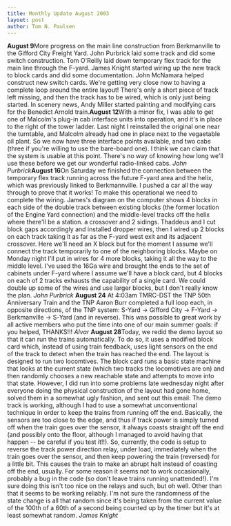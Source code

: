 ```yaml
---
title: Monthly Update August 2003 
layout: post
author: Tom N. Paulsen
---
```




 **August 9**More progress on the main line construction from Berkmanville to the Gifford City Freight Yard. John Purbrick laid some track and did some switch construction. Tom O'Reilly laid down temporary flex track for the main line through the F\-yard. James Knight started wiring up the new track to block cards and did some documentation. John McNamara helped construct new switch cards. We're getting very close now to having a complete loop around the entire layout! There's only a short piece of track left missing, and then the track has to be wired, which is only just being started. In scenery news, Andy Miller started painting and modifying cars for the Benedict Arnold train.**August 12**With a minor fix, I was able to get one of Malcolm's plug\-in cab interface units into operation, and it's in place to the right of the tower ladder. Last night I reinstalled the original one near the turntable, and Malcolm already had one in place next to the vegaetable oil plant. So we now have three interface points available, and two cabs (three if you're willing to use the bare\-board one). I think we can claim that the system is usable at this point.  There's no way of knowing how long we'll use these before we get our wonderful radio\-linked cabs.  *John Purbrick***August 16**On Saturday we finished the connection between the temporary flex track running across the future F\-yard area and the helix, which was previously linked to Berkmannville. I pushed a car all the way through to prove that it works!  To make this operational we need to complete the wiring. James's diagram on the computer shows 4 blocks in each side of the double track between existing blocks (the former location of the Engine Yard connection) and the middle\-level tracks off the helix where there'll be a station. a crossover and 2 sidings. Thaddeus and I cut block gaps accordingly and installed dropper wires, then I wired up 2 blocks on each track taking it as far as the F\-yard west exit and its adjacent crossover. Here we'll need an X block but for the moment I assume we'll connect the track temporarily to one of the neighboring blocks. Maybe on Monday night I'll put in wires for 4 more blocks, taking it all the way to the middle level. I've used the 16Ga wire and brought the ends to the set of cabinets under F\-yard where I assume we'll have a block card, but 4 blocks on each of 2 tracks exhausts the capability of a single card. We could double up some of the wires and use larger blocks, but I don't really know the plan.   *John Purbrick* **August 24** At 4:03am TMRC\-DST the TNP 50th Anniversary Train and the TNP Aaron Burr completed a full loop each, in opposite directions, of the TNP system: S\-Yard \-\> Gifford City \-\> F\-Yard \-\> Berkmanville \-\> S\-Yard (and in reverse).  This was possible to great work by all active members who put the time into one of our main summer goals: if you helped, THANKS!!!  *Alvar* **August 28**Today, we redid the demo layout so that it can run the trains automatically. To do so, it uses a modified block card which, instead of using train feedback, uses light sensors on the end of the track to detect when the train has reached the end.  The layout is designed to run two locomtives. The block card runs a basic state machine that looks at the current state (which two tracks the locomotives are on) and then randomly chooses a new reachable state and attempts to move into that state.  However, I did run into some problems late wednesday night after everyone doing the physical construction of the layout had gone home, solved them in a somewhat ugly fashion, and sent out this email:  The demo track is working, although I had to use a somewhat unconventional technique in order to keep the trains from running off the end. Basically, the sensors are too close to the edge, and thus if track power is simply turned off when the train goes over the sensor, it always coasts straight off the end (and possibly onto the floor, although I managed to avoid having that happen \-\- be careful if you test it!!).  So, currently, the code is setup to reverse the track power direction relay, under load, immediately when the train goes over the sensor, and then keep powering the train (reversed) for a little bit. This causes the train to make an abrupt halt instead of coasting off the end, usually. For some reason it seems not to work occasionally, probably a bug in the code (so don't leave trains running unattended!). I'm sure doing this isn't too nice on the relays and such, but oh well.  Other than that it seems to be working reliably. I'm not sure the randomness of the state change is all that random since it's being taken from the current value of the 100th of a 60th of a second being counted up by the timer but it's at least somewhat random.  *James Knight*  